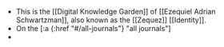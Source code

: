 - This is the [[Digital Knowledge Garden]] of [[Ezequiel Adrian Schwartzman]], also known as the [[Zequez]] [[Identity]].
- On the [:a {:href "#/all-journals"} "all journals"]
-
